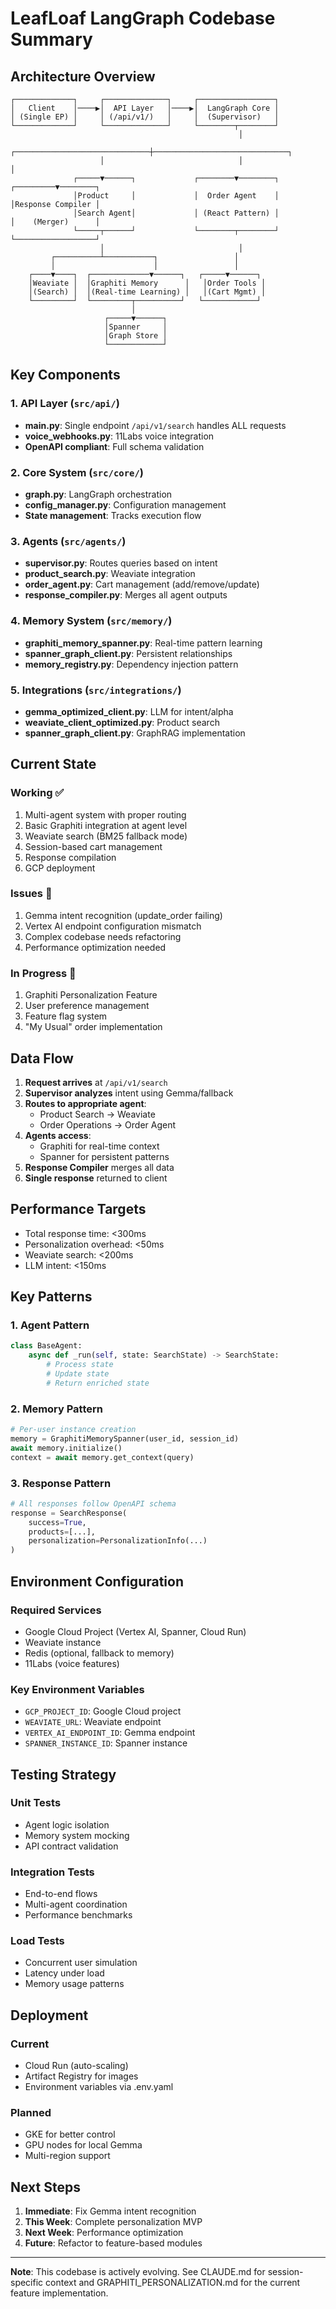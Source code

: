 # LeafLoaf LangGraph Codebase Summary

## Architecture Overview

```
┌─────────────┐     ┌──────────────┐     ┌─────────────────┐
│   Client    │────▶│  API Layer   │────▶│  LangGraph Core │
│ (Single EP) │     │ (/api/v1/)   │     │  (Supervisor)   │
└─────────────┘     └──────────────┘     └────────┬────────┘
                                                   │
                    ┌──────────────────────────────┼──────────────────────────────┐
                    │                              │                              │
              ┌─────▼──────┐             ┌────────▼────────┐           ┌─────────▼────────┐
              │Product     │             │  Order Agent    │           │Response Compiler │
              │Search Agent│             │ (React Pattern) │           │    (Merger)      │
              └─────┬──────┘             └────────┬────────┘           └──────────────────┘
                    │                              │
         ┌──────────┴───────────┐                 │
         │                      │                 │
    ┌────▼────┐  ┌─────────────▼──────┐   ┌─────▼──────┐
    │Weaviate │  │Graphiti Memory      │   │Order Tools │
    │(Search) │  │(Real-time Learning) │   │(Cart Mgmt) │
    └─────────┘  └─────────┬──────────┘   └────────────┘
                           │
                     ┌─────▼──────┐
                     │Spanner     │
                     │Graph Store │
                     └────────────┘
```

## Key Components

### 1. API Layer (`src/api/`)
- **main.py**: Single endpoint `/api/v1/search` handles ALL requests
- **voice_webhooks.py**: 11Labs voice integration
- **OpenAPI compliant**: Full schema validation

### 2. Core System (`src/core/`)
- **graph.py**: LangGraph orchestration
- **config_manager.py**: Configuration management
- **State management**: Tracks execution flow

### 3. Agents (`src/agents/`)
- **supervisor.py**: Routes queries based on intent
- **product_search.py**: Weaviate integration
- **order_agent.py**: Cart management (add/remove/update)
- **response_compiler.py**: Merges all agent outputs

### 4. Memory System (`src/memory/`)
- **graphiti_memory_spanner.py**: Real-time pattern learning
- **spanner_graph_client.py**: Persistent relationships
- **memory_registry.py**: Dependency injection pattern

### 5. Integrations (`src/integrations/`)
- **gemma_optimized_client.py**: LLM for intent/alpha
- **weaviate_client_optimized.py**: Product search
- **spanner_graph_client.py**: GraphRAG implementation

## Current State

### Working ✅
1. Multi-agent system with proper routing
2. Basic Graphiti integration at agent level
3. Weaviate search (BM25 fallback mode)
4. Session-based cart management
5. Response compilation
6. GCP deployment

### Issues 🔧
1. Gemma intent recognition (update_order failing)
2. Vertex AI endpoint configuration mismatch
3. Complex codebase needs refactoring
4. Performance optimization needed

### In Progress 🚧
1. Graphiti Personalization Feature
2. User preference management
3. Feature flag system
4. "My Usual" order implementation

## Data Flow

1. **Request arrives** at `/api/v1/search`
2. **Supervisor analyzes** intent using Gemma/fallback
3. **Routes to appropriate agent**:
   - Product Search → Weaviate
   - Order Operations → Order Agent
4. **Agents access**:
   - Graphiti for real-time context
   - Spanner for persistent patterns
5. **Response Compiler** merges all data
6. **Single response** returned to client

## Performance Targets

- Total response time: <300ms
- Personalization overhead: <50ms
- Weaviate search: <200ms
- LLM intent: <150ms

## Key Patterns

### 1. Agent Pattern
```python
class BaseAgent:
    async def _run(self, state: SearchState) -> SearchState:
        # Process state
        # Update state
        # Return enriched state
```

### 2. Memory Pattern
```python
# Per-user instance creation
memory = GraphitiMemorySpanner(user_id, session_id)
await memory.initialize()
context = await memory.get_context(query)
```

### 3. Response Pattern
```python
# All responses follow OpenAPI schema
response = SearchResponse(
    success=True,
    products=[...],
    personalization=PersonalizationInfo(...)
)
```

## Environment Configuration

### Required Services
- Google Cloud Project (Vertex AI, Spanner, Cloud Run)
- Weaviate instance
- Redis (optional, fallback to memory)
- 11Labs (voice features)

### Key Environment Variables
- `GCP_PROJECT_ID`: Google Cloud project
- `WEAVIATE_URL`: Weaviate endpoint
- `VERTEX_AI_ENDPOINT_ID`: Gemma endpoint
- `SPANNER_INSTANCE_ID`: Spanner instance

## Testing Strategy

### Unit Tests
- Agent logic isolation
- Memory system mocking
- API contract validation

### Integration Tests
- End-to-end flows
- Multi-agent coordination
- Performance benchmarks

### Load Tests
- Concurrent user simulation
- Latency under load
- Memory usage patterns

## Deployment

### Current
- Cloud Run (auto-scaling)
- Artifact Registry for images
- Environment variables via .env.yaml

### Planned
- GKE for better control
- GPU nodes for local Gemma
- Multi-region support

## Next Steps

1. **Immediate**: Fix Gemma intent recognition
2. **This Week**: Complete personalization MVP
3. **Next Week**: Performance optimization
4. **Future**: Refactor to feature-based modules

---

**Note**: This codebase is actively evolving. See CLAUDE.md for session-specific context and GRAPHITI_PERSONALIZATION.md for the current feature implementation.